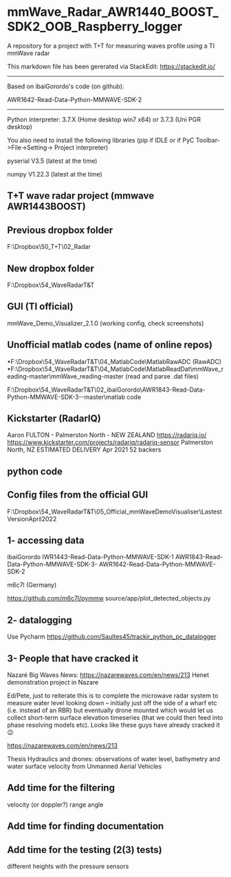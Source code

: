 # mmWave_Radar_AWR1440_BOOST_SDK2_OOB_Raspberry_logger
A repository for a project with T+T for measuring waves profile using a TI mmWave radar

This markdown file has been gererated via StackEdit: https://stackedit.io/

--------------------------------------------
Based on ibaiGorordo's code (on github):

AWR1642-Read-Data-Python-MMWAVE-SDK-2

--------------------------------------------
Python interpreter: 3.7.X (Home desktop win7 x64) or 3.7.3 (Uni PGR desktop)

You also need to install the following libraries (pip if IDLE or if PyC Toolbar->File->Setting-> Project interpreter)

pyserial V3.5 (latest at the time)

numpy V1.22.3 (latest at the time)

T+T wave radar project (mmwave AWR1443BOOST)
--------------------------------------------

Previous dropbox folder
------------------------
F:\Dropbox\50_T+T\02_Radar

New dropbox folder
------------------
F:\Dropbox\54_WaveRadarT&T

GUI (TI official)
-----------------
mmWave_Demo_Visualizer_2.1.0 (working config, check screenshots)


Unofficial matlab codes (name of online repos)
----------------------------------------------
•F:\Dropbox\54_WaveRadarT&T\04_MatlabCode\MatlabRawADC (RawADC)
•F:\Dropbox\54_WaveRadarT&T\04_MatlabCode\MatlabReadDat\mmWave_reading-master\mmWave_reading-master (read and parse .dat files)


F:\Dropbox\54_WaveRadarT&T\02_ibaiGorordo\AWR1843-Read-Data-Python-MMWAVE-SDK-3--master\matlab code

Kickstarter (RadarIQ)
----------------------
Aaron FULTON - Palmerston North - NEW ZEALAND
https://radariq.io/
https://www.kickstarter.com/projects/radariq/radariq-sensor
Palmerston North, NZ
ESTIMATED DELIVERY
Apr 2021
52 backers

python code
------------


Config files from the official GUI
----------------------------------
F:\Dropbox\54_WaveRadarT&T\05_Official_mmWaveDemoVisualiser\LastestVersionApril2022

1- accessing data
------------------
ibaiGorordo
IWR1443-Read-Data-Python-MMWAVE-SDK-1
AWR1843-Read-Data-Python-MMWAVE-SDK-3-
AWR1642-Read-Data-Python-MMWAVE-SDK-2

m6c7l (Germany)

https://github.com/m6c7l/pymmw
source/app/plot_detected_objects.py



2- datalogging
----------------
Use Pycharm
https://github.com/Saultes45/trackir_python_pc_datalogger



3- People that have cracked it
------------------------------

Nazaré Big Waves News:
https://nazarewaves.com/en/news/213
Henet demonstration project in Nazare


Ed/Pete, just to reiterate this is to complete the microwave radar system to measure water level looking down – initially just off the side of a wharf etc (i.e. instead of an RBR) but eventually drone mounted which would let us collect short-term surface elevation timeseries (that we could then feed into phase resolving models etc). Looks like these guys have already cracked it 😉

https://nazarewaves.com/en/news/213


Thesis
Hydraulics and drones: observations of water level, bathymetry and water surface
velocity from Unmanned Aerial Vehicles



Add time for the filtering
-------------------------
velocity (or doppler?)
range
angle

Add time for finding documentation
-----------------------------------

Add time for the testing (2(3) tests)
--------------------------------------
different heights
with the pressure sensors
